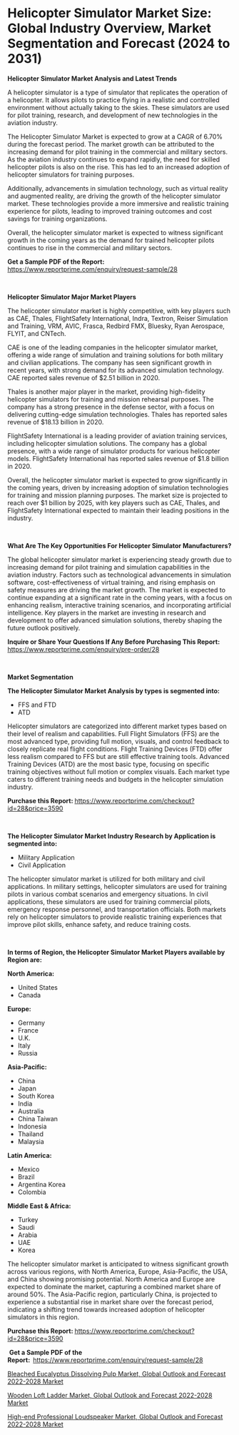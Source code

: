 <p><h1>Helicopter Simulator Market Size: Global Industry Overview, Market Segmentation and Forecast (2024 to 2031)</h1></p><p><strong>Helicopter Simulator Market Analysis and Latest Trends</strong></p>
<p><p>A helicopter simulator is a type of simulator that replicates the operation of a helicopter. It allows pilots to practice flying in a realistic and controlled environment without actually taking to the skies. These simulators are used for pilot training, research, and development of new technologies in the aviation industry.</p><p>The Helicopter Simulator Market is expected to grow at a CAGR of 6.70% during the forecast period. The market growth can be attributed to the increasing demand for pilot training in the commercial and military sectors. As the aviation industry continues to expand rapidly, the need for skilled helicopter pilots is also on the rise. This has led to an increased adoption of helicopter simulators for training purposes.</p><p>Additionally, advancements in simulation technology, such as virtual reality and augmented reality, are driving the growth of the helicopter simulator market. These technologies provide a more immersive and realistic training experience for pilots, leading to improved training outcomes and cost savings for training organizations.</p><p>Overall, the helicopter simulator market is expected to witness significant growth in the coming years as the demand for trained helicopter pilots continues to rise in the commercial and military sectors.</p></p>
<p><strong>Get a Sample PDF of the Report:&nbsp;</strong> <a href="https://www.reportprime.com/enquiry/request-sample/28">https://www.reportprime.com/enquiry/request-sample/28</a></p>
<p>&nbsp;</p>
<p><strong>Helicopter Simulator Major Market Players</strong></p>
<p><p>The helicopter simulator market is highly competitive, with key players such as CAE, Thales, FlightSafety International, Indra, Textron, Reiser Simulation and Training, VRM, AVIC, Frasca, Redbird FMX, Bluesky, Ryan Aerospace, FLYIT, and CNTech.</p><p>CAE is one of the leading companies in the helicopter simulator market, offering a wide range of simulation and training solutions for both military and civilian applications. The company has seen significant growth in recent years, with strong demand for its advanced simulation technology. CAE reported sales revenue of $2.51 billion in 2020.</p><p>Thales is another major player in the market, providing high-fidelity helicopter simulators for training and mission rehearsal purposes. The company has a strong presence in the defense sector, with a focus on delivering cutting-edge simulation technologies. Thales has reported sales revenue of $18.13 billion in 2020.</p><p>FlightSafety International is a leading provider of aviation training services, including helicopter simulation solutions. The company has a global presence, with a wide range of simulator products for various helicopter models. FlightSafety International has reported sales revenue of $1.8 billion in 2020.</p><p>Overall, the helicopter simulator market is expected to grow significantly in the coming years, driven by increasing adoption of simulation technologies for training and mission planning purposes. The market size is projected to reach over $1 billion by 2025, with key players such as CAE, Thales, and FlightSafety International expected to maintain their leading positions in the industry.</p></p>
<p>&nbsp;</p>
<p><strong>What Are The Key Opportunities For Helicopter Simulator Manufacturers?</strong></p>
<p><p>The global helicopter simulator market is experiencing steady growth due to increasing demand for pilot training and simulation capabilities in the aviation industry. Factors such as technological advancements in simulation software, cost-effectiveness of virtual training, and rising emphasis on safety measures are driving the market growth. The market is expected to continue expanding at a significant rate in the coming years, with a focus on enhancing realism, interactive training scenarios, and incorporating artificial intelligence. Key players in the market are investing in research and development to offer advanced simulation solutions, thereby shaping the future outlook positively.</p></p>
<p><strong>Inquire or Share Your Questions If Any Before Purchasing This Report:</strong> <a href="https://www.reportprime.com/enquiry/pre-order/28">https://www.reportprime.com/enquiry/pre-order/28</a></p>
<p>&nbsp;</p>
<p><strong>Market Segmentation</strong></p>
<p><strong>The Helicopter Simulator Market Analysis by types is segmented into:</strong></p>
<p><ul><li>FFS and FTD</li><li>ATD</li></ul></p>
<p><p>Helicopter simulators are categorized into different market types based on their level of realism and capabilities. Full Flight Simulators (FFS) are the most advanced type, providing full motion, visuals, and control feedback to closely replicate real flight conditions. Flight Training Devices (FTD) offer less realism compared to FFS but are still effective training tools. Advanced Training Devices (ATD) are the most basic type, focusing on specific training objectives without full motion or complex visuals. Each market type caters to different training needs and budgets in the helicopter simulation industry.</p></p>
<p><strong>Purchase this Report:&nbsp;</strong><a href="https://www.reportprime.com/checkout?id=28&price=3590">https://www.reportprime.com/checkout?id=28&price=3590</a></p>
<p>&nbsp;</p>
<p><strong>The Helicopter Simulator Market Industry Research by Application is segmented into:</strong></p>
<p><ul><li>Military Application</li><li>Civil Application</li></ul></p>
<p><p>The helicopter simulator market is utilized for both military and civil applications. In military settings, helicopter simulators are used for training pilots in various combat scenarios and emergency situations. In civil applications, these simulators are used for training commercial pilots, emergency response personnel, and transportation officials. Both markets rely on helicopter simulators to provide realistic training experiences that improve pilot skills, enhance safety, and reduce training costs.</p></p>
<p>&nbsp;</p>
<p><strong>In terms of Region, the Helicopter Simulator Market Players available by Region are:</strong></p>
<p>
    <p> <strong> North America: </strong>
        <ul>
            <li>United States</li>
            <li>Canada</li>
        </ul>
        </p> 
    <p> <strong> Europe: </strong>
        <ul>
            <li>Germany</li>
            <li>France</li>
            <li>U.K.</li>
            <li>Italy</li>
            <li>Russia</li>
        </ul>
        </p> 
    <p> <strong> Asia-Pacific: </strong>
        <ul>
            <li>China</li>
            <li>Japan</li>
            <li>South Korea</li>
            <li>India</li>
            <li>Australia</li>
            <li>China Taiwan</li>
            <li>Indonesia</li>
            <li>Thailand</li>
            <li>Malaysia</li>
        </ul>
        </p> 
    <p> <strong> Latin America: </strong>
        <ul>
            <li>Mexico</li>
            <li>Brazil</li>
            <li>Argentina Korea</li>
            <li>Colombia</li>
        </ul>
        </p> 
    <p> <strong> Middle East & Africa: </strong>
        <ul>
            <li>Turkey</li>
            <li>Saudi</li>
            <li>Arabia</li>
            <li>UAE</li>
            <li>Korea</li>
        </ul>
    </p>
    </p>
<p><p>The helicopter simulator market is anticipated to witness significant growth across various regions, with North America, Europe, Asia-Pacific, the USA, and China showing promising potential. North America and Europe are expected to dominate the market, capturing a combined market share of around 50%. The Asia-Pacific region, particularly China, is projected to experience a substantial rise in market share over the forecast period, indicating a shifting trend towards increased adoption of helicopter simulators in this region.</p></p>
<p><strong>Purchase this Report: </strong><a href="https://www.reportprime.com/checkout?id=28&price=3590">https://www.reportprime.com/checkout?id=28&price=3590</a></p>
<p>&nbsp;<strong>Get a Sample PDF of the Report:&nbsp;&nbsp;</strong><a href="https://www.reportprime.com/enquiry/request-sample/28">https://www.reportprime.com/enquiry/request-sample/28</a></p>
<p><strong></strong></p>
<p><p><a href="https://view.publitas.com/reportprime-1/bleached-eucalyptus-dissolving-pulp-market-global-outlook-and-forecast-2022-2028-market-research-report-provides-thorough-industry-overview-which-offers-an-in-depth-analysis-of-product-trends-and-new-market-divisions/">Bleached Eucalyptus Dissolving Pulp Market, Global Outlook and Forecast 2022-2028 Market</a></p><p><a href="https://view.publitas.com/reportprime-1/wooden-loft-ladder-market-global-outlook-and-forecast-2022-2028-market-share-market-new-trends-analysis-report-by-type-by-application-by-end-use-by-region-and-segment-forecasts-2023-2030/">Wooden Loft Ladder Market, Global Outlook and Forecast 2022-2028 Market</a></p><p><a href="https://view.publitas.com/reportprime-1/high-end-professional-loudspeaker-market-global-outlook-and-forecast-2022-2028-market-size-market-share-and-global-market-analysis-report-2023-2030/">High-end Professional Loudspeaker Market, Global Outlook and Forecast 2022-2028 Market</a></p></p>